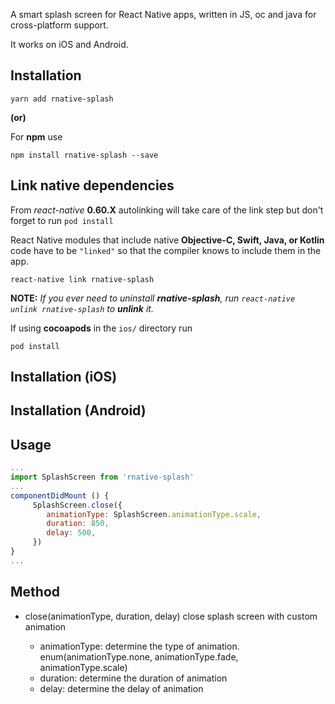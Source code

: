 A smart splash screen for React Native apps, written in JS, oc and java for cross-platform support.

It works on iOS and Android.

## Installation


    yarn add rnative-splash
    
__(or)__

For **npm** use

    npm install rnative-splash --save

## Link native dependencies

From *react-native* **0.60.X** autolinking will take care of the link step but don't forget to run `pod install`

React Native modules that include native **Objective-C, Swift, Java, or Kotlin** code have to be `"linked"` so that the compiler knows to include them in the app.


    react-native link rnative-splash 

**NOTE:** *If you ever need to uninstall **rnative-splash**, run `react-native unlink rnative-splash` to **unlink** it.*


If using **cocoapods** in the `ios/` directory run

    pod install
    
    
## Installation (iOS)

## Installation (Android)

## Usage

```js
...
import SplashScreen from 'rnative-splash'
...
componentDidMount () {
     SplashScreen.close({
        animationType: SplashScreen.animationType.scale,
        duration: 850,
        delay: 500,
     })
}
...

```

## Method

* close(animationType, duration, delay)
  close splash screen with custom animation

  * animationType: determine the type of animation. enum(animationType.none, animationType.fade, animationType.scale)
  * duration: determine the duration of animation
  * delay: determine the delay of animation
